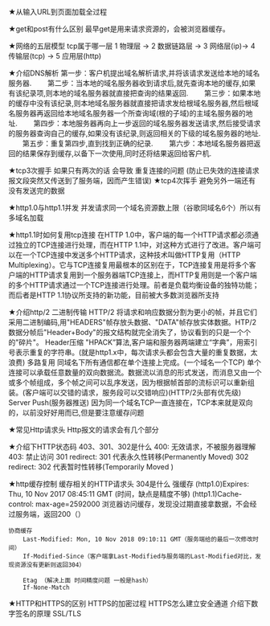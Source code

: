 
★从输入URL到页面加载全过程

★get和post有什么区别
    最早get是用来请求资源的，会被浏览器缓存。

★网络的五层模型 tcp属于哪一层
    1 物理层 -> 2 数据链路层 -> 3 网络层(ip)-> 4 传输层(tcp) -> 5 应用层(http)

★介绍DNS解析
    第一步：客户机提出域名解析请求,并将该请求发送给本地的域名服务器.
　　第二步：当本地的域名服务器收到请求后,就先查询本地的缓存,如果有该纪录项,则本地的域名服务器就直接把查询的结果返回.
　　第三步：如果本地的缓存中没有该纪录,则本地域名服务器就直接把请求发给根域名服务器,然后根域名服务器再返回给本地域名服务器一个所查询域(根的子域)的主域名服务器的地址.
　　第四步：本地服务器再向上一步返回的域名服务器发送请求,然后接受请求的服务器查询自己的缓存,如果没有该纪录,则返回相关的下级的域名服务器的地址.
　　第五步：重复第四步,直到找到正确的纪录.
　　第六步：本地域名服务器把返回的结果保存到缓存,以备下一次使用,同时还将结果返回给客户机.

★tcp3次握手
    如果只有两次的话 会导致 重复连接的问题 (防止已失效的连接请求报文段突然又传送到了服务端，因而产生错误)
★tcp4次挥手
    避免另外一端还有没有发送完的数据

★http1.0与http1.1并发
    并发请求同一个域名资源数上限（谷歌同域名6个）所以有多域名加载

★http1.1时如何复用tcp连接
    在HTTP 1.0中，客户端的每一个HTTP请求都必须通过独立的TCP连接进行处理，而在HTTP 1.1中，对这种方式进行了改进。客户端可以在一个TCP连接中发送多个HTTP请求，这种技术叫做HTTP复用（HTTP Multiplexing）。它与TCP连接复用最根本的区别在于，TCP连接复用是将多个客户端的HTTP请求复用到一个服务器端TCP连接上，而HTTP复用则是一个客户端的多个HTTP请求通过一个TCP连接进行处理。前者是负载均衡设备的独特功能；而后者是HTTP 1.1协议所支持的新功能，目前被大多数浏览器所支持

★介绍http/2
    二进制传输
        HTTP/2 将请求和响应数据分割为更小的帧，并且它们采用二进制编码,用"HEADERS"帧存放头数据、"DATA"帧存放实体数据。HTP/2数据分帧后"Header+Body"的报文结构就完全消失了，协议看到的只是一个个的"碎片"。
    Header压缩
        "HPACK”算法,客户端和服务器两端建立“字典”，用索引号表示重复的字符串。(就是http1.x中，每次请求头都会包含大量的重复数据，太浪费)
    多路复用
        同域名下所有通信都在单个连接上完成。(一个域名一个TCP)
        单个连接可以承载任意数量的双向数据流。数据流以消息的形式发送，而消息又由一个或多个帧组成，多个帧之间可以乱序发送，因为根据帧首部的流标识可以重新组装。(客户端可以交错的请求，服务段可以交错响应)(HTTP/2头部有优先级)
    Server Push(服务器推送)
        因为同一个域名TCP一直连接在，TCP本来就是双向的，以前没好好用而已,但是要注意缓存问题

★常见Http请求头 Http报文的请求会有几个部分

★介绍下HTTP状态码 403、301、302是什么
    400: 无效请求，不被服务器理解
    403: 禁止访问
    301 redirect: 301 代表永久性转移(Permanently Moved)
    302 redirect: 302 代表暂时性转移(Temporarily Moved )

★http缓存控制 缓存相关的HTTP请求头 304是什么
    强缓存
        (http1.0)Expires: Thu, 10 Nov 2017 08:45:11 GMT (时间，缺点是精度不够)
        (http1.1)Cache-control: max-age=2592000
        浏览器访问缓存，发现没过期直接拿数据，不会经过服务端，返回200（）

    协商缓存
        Last-Modified: Mon, 10 Nov 2018 09:10:11 GMT（服务端给的最后一次修改时间）
        If-Modified-Since（客户端拿Last-Modified与服务端的Last-Modified对比，发现资源没有更新则返回304）

        Etag （解决上面 时间精度问题 一般是hash）
        If-None-Match

★HTTP和HTTPS的区别 HTTPS的加密过程 HTTPS怎么建立安全通道
介绍下数字签名的原理 SSL/TLS